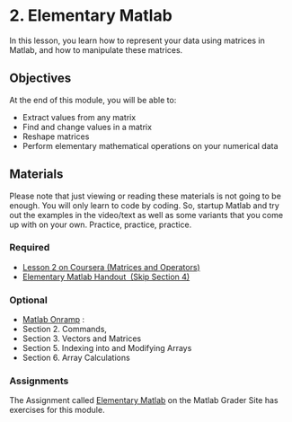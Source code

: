 # 2. Elementary Matlab

In this lesson, you learn how to represent your data using matrices in Matlab, and how to manipulate these matrices.

## Objectives

At the end of this module, you will be able to:

- Extract values from any matrix
- Find and change values in a matrix
- Reshape matrices
- Perform elementary mathematical operations on your numerical data

## Materials

Please note that just viewing or reading these materials is not going to be enough. You will only learn to code by coding. So, startup Matlab and try out the examples in the video/text as well as some variants that you come up with on your own. Practice, practice, practice.

### Required

- [Lesson 2 on Coursera (Matrices and Operators)](https://www.coursera.org/learn/matlab/home/week/3)
- [Elementary Matlab Handout  (Skip Section 4)](./ElementaryMatlab.pdf)

### Optional

- [Matlab Onramp](https://matlabacademy.mathworks.com/)
:
- Section 2. Commands,
- Section 3. Vectors and Matrices
- Section 5. Indexing into and Modifying Arrays
- Section 6. Array Calculations

### Assignments

The Assignment called [Elementary Matlab](https://grader.mathworks.com/courses/95582-scientific-computing-in-matlab-matlab-basics-spring-2023/assignments/258027-elementary-matlab) on the Matlab Grader Site has exercises for this module.
